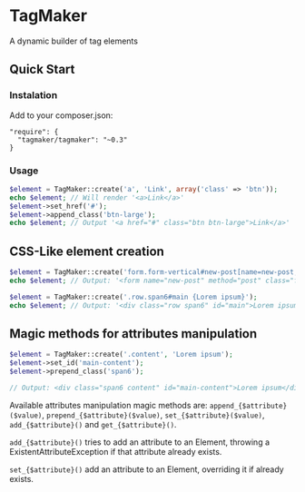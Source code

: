 # TagMaker #

A dynamic builder of tag elements

## Quick Start ##

### Instalation ###

Add to your composer.json:
```
"require": {
  "tagmaker/tagmaker": "~0.3"
}
```

### Usage ###

```php
$element = TagMaker::create('a', 'Link', array('class' => 'btn'));
echo $element; // Will render '<a>Link</a>'
$element->set_href('#');
$element->append_class('btn-large');
echo $element; // Output '<a href="#" class="btn btn-large">Link</a>'
```

## CSS-Like element creation

```php
$element = TagMaker::create('form.form-vertical#new-post[name=new-post,method=post]');
echo $element; // Output: '<form name="new-post" method="post" class="form-vertical" id="new-post"></form>'
```

```php
$element = TagMaker::create('.row.span6#main {Lorem ipsum}');
echo $element; // Output: '<div class="row span6" id="main">Lorem ipsum</div>'
```

## Magic methods for attributes manipulation

```php
$element = TagMaker::create('.content', 'Lorem ipsum');
$element->set_id('main-content');
$element->prepend_class('span6');

// Output: <div class="span6 content" id="main-content">Lorem ipsum</div>
```

Available attributes manipulation magic methods are: 
`append_{$attribute}($value)`, `prepend_{$attribute}($value)`, `set_{$attribute}($value)`, `add_{$attribute}()` and `get_{$attribute}()`.

`add_{$attribute}()` tries to add an attribute to an Element, throwing a ExistentAttributeException if that attribute already exists.

`set_{$attribute}()` add an attribute to an Element, overriding it if already exists.
